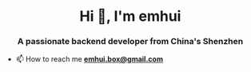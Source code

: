 <h1 align="center">Hi 👋, I'm emhui</h1>
<h3 align="center">A passionate backend developer from China's Shenzhen</h3>

- 📫 How to reach me **emhui.box@gmail.com**

<!--
**e-mhui/e-mhui** is a ✨ _special_ ✨ repository because its `README.md` (this file) appears on your GitHub profile.

Here are some ideas to get you started:

- 🔭 I’m currently working on ...
- 🌱 I’m currently learning ...
- 👯 I’m looking to collaborate on ...
- 🤔 I’m looking for help with ...
- 💬 Ask me about ...
- 📫 How to reach me: ...
- 😄 Pronouns: ...
- ⚡ Fun fact: ...
-->

